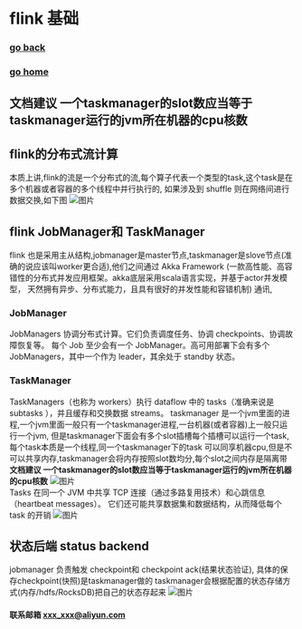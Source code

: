 #  flink 基础
### [go back](/flink.html)      
### [go home](../index.html)     

## 文档建议 一个taskmanager的slot数应当等于taskmanager运行的jvm所在机器的cpu核数

## flink的分布式流计算
本质上讲,flink的流是一个分布式的流,每个算子代表一个类型的task,这个task是在多个机器或者容器的多个线程中并行执行的,
如果涉及到 shuffle 则在网络间进行数据交换,如下图
![图片](/static/img/get4.PNG)  

## flink JobManager和 TaskManager 
flink 也是采用主从结构,jobmanager是master节点,taskmanager是slove节点(准确的说应该叫worker更合适),他们之间通过
Akka Framework (一款高性能、高容错性的分布式并发应用框架。akka底层采用scala语言实现，并基于actor并发模型，
天然拥有异步、分布式能力，且具有很好的并发性能和容错机制) 通讯,

### JobManager
JobManagers 协调分布式计算。它们负责调度任务、协调 checkpoints、协调故障恢复等。
每个 Job 至少会有一个 JobManager。高可用部署下会有多个 JobManagers，其中一个作为 leader，其余处于 standby 状态。
### TaskManager
TaskManagers（也称为 workers）执行 dataflow 中的 tasks（准确来说是 subtasks ），并且缓存和交换数据 streams。
taskmanager 是一个jvm里面的进程,一个jvm里面一般只有一个taskmanager进程,一台机器(或者容器)上一般只运行一个jvm,
但是taskmanager下面会有多个slot插槽每个插槽可以运行一个task,每个task本质是一个线程,同一个taskmanager下的task
可以同享机器cpu,但是不可以共享内存,taskmanager会将内存按照slot数均分,每个slot之间内存是隔离带
**文档建议 一个taskmanager的slot数应当等于taskmanager运行的jvm所在机器的cpu核数**
![图片](/static/img/get5.PNG)  
Tasks 在同一个 JVM 中共享 TCP 连接（通过多路复用技术）和心跳信息（heartbeat messages）。
它们还可能共享数据集和数据结构，从而降低每个 task 的开销
![图片](/static/img/get6.PNG)  
## 状态后端 status backend
jobmanager 负责触发 checkpoint和 checkpoint ack(结果状态验证), 具体的保存checkpoint(快照)是taskmanager做的
taskmanager会根据配置的状态存储方式(内存/hdfs/RocksDB)把自己的状态存起来
![图片](/static/img/get7.PNG)  
#### 联系邮箱 xxx_xxx@aliyun.com